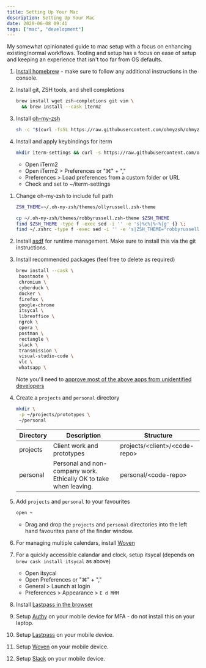 ```yaml
---
title: Setting Up Your Mac
description: Setting Up Your Mac
date: 2020-06-08 09:41
tags: ["mac", "development"]
---
```


My somewhat opinionated guide to mac setup with a focus on enhancing existing/normal workflows. Tooling and setup has a focus on ease of setup and keeping an experience that isn't too far from OS defaults.

1. [Install homebrew](https://brew.sh/) - make sure to follow any additional instructions in the console.
1. Install git, ZSH tools, and shell completions

   ```bash
   brew install wget zsh-completions git vim \
     && brew install --cask iterm2
   ```

1. Install [oh-my-zsh](https://github.com/ohmyzsh/ohmyzsh)

   ```bash
   sh -c "$(curl -fsSL https://raw.githubusercontent.com/ohmyzsh/ohmyzsh/master/tools/install.sh)"
   ```

1. Install and apply keybindings for iterm

   ```bash
   mkdir iterm-settings && curl -s https://raw.githubusercontent.com/olmesm/setup-mac/master/iterm-keybindings/com.googlecode.iterm2.plist | sed -e 's|%%HOME%%|'"${HOME}"'|g' > ~/iterm-settings/com.googlecode.iterm2.plist
   ```

   - Open iTerm2
   - Open iTerm2 > Preferences or "⌘" + ","
   - Preferences > Load preferences from a custom folder or URL
   - Check and set to ~/iterm-settings

<!-- 1. Change default login shell for user

   ```bash
   chsh -s /bin/zsh
   ``` -->

<!-- 1. Change permissions for zsh directory

   ```bash
   sudo chmod -R g-w,o-w /usr/local/share/zsh
   ``` -->

1. Change oh-my-zsh to include full path

   ```bash
   ZSH_THEME=~/.oh-my-zsh/themes/ollyrussell.zsh-theme

   cp ~/.oh-my-zsh/themes/robbyrussell.zsh-theme $ZSH_THEME
   find $ZSH_THEME -type f -exec sed -i '' -e 's|%c%|%~%|g' {} \;
   find ~/.zshrc -type f -exec sed -i '' -e 's|ZSH_THEME="robbyrussell"|ZSH_THEME="ollyrussell"|g' {} \;
   ```

1. Install [asdf](https://asdf-vm.com/#/core-manage-asdf) for runtime management. Make sure to install this via the git instructions.

1. Install recommended packages (feel free to delete as required)

   ```bash
   brew install --cask \
    boostnote \
    chromium \
    cyberduck \
    docker \
    firefox \
    google-chrome
    itsycal \
    libreoffice \
    ngrok \
    opera \
    postman \
    rectangle \
    slack \
    transmission \
    visual-studio-code \
    vlc \
    whatsapp \
   ```

   Note you'll need to [approve most of the above apps from unidentified developers](https://support.apple.com/en-gb/guide/mac-help/mh40616/mac)

1. Create a `projects` and `personal` directory

   ```bash
   mkdir \
    -p ~/projects/prototypes \
    ~/personal
   ```

   | Directory | Description                                                       | Structure                                 |
   | --------- | ----------------------------------------------------------------- | ----------------------------------------- |
   | projects  | Client work and prototypes                                        | projects/&lt;client&gt;/&lt;code-repo&gt; |
   | personal  | Personal and non-company work. Ethically OK to take when leaving. | personal/&lt;code-repo&gt;                |

1. Add `projects` and `personal` to your favourites

   ```bash
   open ~
   ```

   - Drag and drop the `projects` and `personal` directories into the left hand favourites pane of the finder window.

1. For managing multiple calendars, install [Woven](https://woven.com/)

1. For a quickly accessible calandar and clock, setup itsycal (depends on `brew cask install itsycal` as above)

   - Open itsycal
   - Open Preferences or "⌘" + ","
   - General > Launch at login
   - Preferences > Appearance > `E d MMM`

1. Install [Lastpass in the browser](https://lastpass.com/misc_download2.php)

1. Setup [Authy](https://apps.apple.com/us/app/authy/id494168017) on your mobile device for MFA - do not install this on your laptop.

1. Setup [Lastpass](https://apps.apple.com/gb/app/lastpass-password-manager/id324613447) on your mobile device.

1. Setup [Woven](https://apps.apple.com/us/app/woven-calendar/id1439635218) on your mobile device.

1. Setup [Slack](https://apps.apple.com/gb/app/slack/id618783545) on your mobile device.
